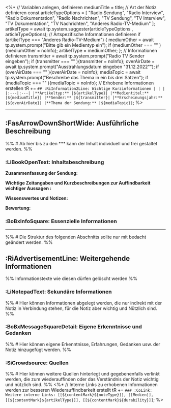 <%* 
// Variablen anlegen, definieren
mediumTitle = title;
// Art der Notiz definieren
const articleTypeOptions = [
	"Radio Sendung",
	"Radio Interview",
	"Radio Dokumentation",
	"Radio Nachrichten",
	"TV Sendung",
	"TV Interview",
	"TV Dokumentation",
	"TV Nachrichten",
	"Anderes Radio-TV-Medium"
	];
artikelType = await tp.system.suggester(articleTypeOptions , articleTypeOptions);
// Artspezifische Informationen definieren
if (artikelType === "Anderes Radio-TV-Medium") {
	mediumOther = await tp.system.prompt("Bitte gib ein Medientyp ein");
	if (mediumOther === "" ){mediumOther = noInfo};
	artikelType = mediumOther;
};
// Informationen definieren
transmitter = await tp.system.prompt("Radio TV Sender eingeben");
if (transmitter === "" ){transmitter = noInfo};
overAirDate = await tp.system.prompt("Ausstrahlungsdatum eingeben \"31.12.2022\"");
if (overAirDate === "" ){overAirDate = noInfo};
mediaTopic = await tp.system.prompt("Beschreibe das Thema in ein bis drei Sätzen");
if (mediaTopic === "" ){mediaTopic = noInfo};
// Erhobene Informationen erstellen
tR +=  `## :RiInformation2Line: Wichtige Kurzinformationen
| | |
|:---|:---|
|**Artikeltyp:** |${artikelType}|
|**Medientitel:** |${mediumTitle}|
|**Sender:** |${transmitter}|
|**Erscheinungsjahr:** |${overAirDate}|
|**Thema der Sendung:** |${mediaTopic}|`;
%>

***
## :FasArrowDownShortWide: Ausführliche Beschreibung
%% # Ab hier bis zu den *** kann der Inhalt individuell und frei gestaltet werden. %%

### :LiBookOpenText: Inhaltsbeschreibung
**Zusammenfassung der Sendung:** 

**Wichtige Zeitangaben und Kurzbeschreibungen zur Auffindbarkeit wichtiger Aussagen :** 

**Wissenswertes und Notizen:**

**Bewertung:** 

### :BoBxInfoSquare: Essenzielle Informationen


***
%% # Die Struktur des folgenden Abschnitts sollte nur mit bedacht geändert werden. %%
## :RiAdvertisementLine: Weitergehende Informationen
%% Informationstexte wie diesen dürfen gelöscht werden %%

### :LiNotepadText: Sekundäre Informationen
%% # Hier können Informationen abgelegt werden, die nur indirekt mit der Notiz in Verbindung stehen, für die Notiz aber wichtig und Nützlich sind. %%

### :BoBxMessageSquareDetail: Eigene Erkenntnisse und Gedanken
%% # Hier können eigene Erkenntnisse, Erfahrungen, Gedanken usw. der Notiz hinzugefügt werden. %%

### :SiCrowdsource: Quellen
%% # Hier können weitere Quellen hinterlegt und gegebenenfalls verlinkt werden, die zum wiederauffinden oder das Verständnis der Notiz wichtig und nützlich sind. %%
<%*
// Interne Links zu erhobenen Informationen werden zur besseren Wiederauffindbarkeit erstellt
tR += `### :CoLink: Weitere interne Links:
[[${contentMark}${noteType}]], [[Medien]], [[${contentMark}${artikelType}]], [[${contentMark}${durability}]]`;
%>
